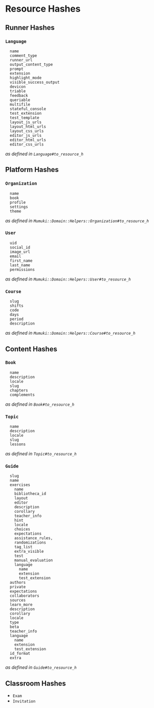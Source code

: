 # Resource Hashes

## Runner Hashes

### `Language`

```
  name
  comment_type
  runner_url
  output_content_type
  prompt
  extension
  highlight_mode
  visible_success_output
  devicon
  triable
  feedback
  queriable
  multifile
  stateful_console
  test_extension
  test_template
  layout_js_urls
  layout_html_urls
  layout_css_urls
  editor_js_urls
  editor_html_urls
  editor_css_urls
```

_as defined in `Language#to_resource_h`_

## Platform Hashes

### `Organization`

```
  name
  book
  profile
  settings
  theme
```

_as defined in `Mumuki::Domain::Helpers::Organization#to_resource_h`_

### `User`

```
  uid
  social_id
  image_url
  email
  first_name
  last_name
  permissions
```

_as defined in `Mumuki::Domain::Helpers::User#to_resource_h`_

### `Course`

```
  slug
  shifts
  code
  days
  period
  description
```

_as defined in `Mumuki::Domain::Helpers::Course#to_resource_h`_

## Content Hashes

### `Book`

```
  name
  description
  locale
  slug
  chapters
  complements
```

_as defined in `Book#to_resource_h`_


### `Topic`

```
  name
  description
  locale
  slug
  lessons
```

_as defined in `Topic#to_resource_h`_

### `Guide`

```
  slug
  name
  exercises
    name
    bibliotheca_id
    layout
    editor
    description
    corollary
    teacher_info
    hint
    locale
    choices
    expectations
    assistance_rules,
    randomizations
    tag_list
    extra_visible
    test
    manual_evaluation
    language
      name
      extension
      test_extension
  authors
  private
  expectations
  collaborators
  sources
  learn_more
  description
  corollary
  locale
  type
  beta
  teacher_info
  language
    name
    extension
    test_extension
  id_format
  extra
```

_as defined in `Guide#to_resource_h`_

## Classroom Hashes

* `Exam`
* `Invitation`

